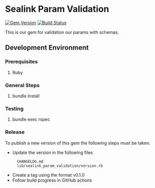 # Sealink Param Validation

[![Gem Version](https://badge.fury.io/rb/sealink-param-validation.svg)](http://badge.fury.io/rb/sealink-param-validation)
[![Build Status](https://github.com/sealink/sealink-param-validation/workflows/Build%20and%20Test/badge.svg?branch=master)](https://github.com/sealink/sealink-param-validation/actions)

This is our gem for validation our params with schemas.

## Development Environment

### Prerequisites

1. Ruby

### General Steps

1. bundle install

### Testing

1. bundle exec rspec

### Release

To publish a new version of this gem the following steps must be taken.

* Update the version in the following files
  ```
    CHANGELOG.md
    lib/sealink_param_validation/version.rb
  ````
* Create a tag using the format v0.1.0
* Follow build progress in GitHub actions
